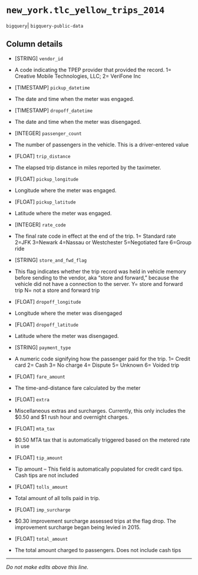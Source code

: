 # `new_york.tlc_yellow_trips_2014`
`bigquery`| `bigquery-public-data`

## Column details
* [STRING]    `vendor_id`
 - A code indicating the TPEP provider that provided the record. 1= Creative Mobile Technologies, LLC; 2= VeriFone Inc
* [TIMESTAMP] `pickup_datetime`
 - The date and time when the meter was engaged.
* [TIMESTAMP] `dropoff_datetime`
 - The date and time when the meter was disengaged.
* [INTEGER]   `passenger_count`
 - The number of passengers in the vehicle. This is a driver-entered value
* [FLOAT]     `trip_distance`
 - The elapsed trip distance in miles reported by the taximeter.
* [FLOAT]     `pickup_longitude`
 - Longitude where the meter was engaged.
* [FLOAT]     `pickup_latitude`
 - Latitude where the meter was engaged.
* [INTEGER]   `rate_code`
 - The final rate code in effect at the end of the trip. 1= Standard rate 2=JFK 3=Newark 4=Nassau or Westchester 5=Negotiated fare 6=Group ride
* [STRING]    `store_and_fwd_flag`
 - This flag indicates whether the trip record was held in vehicle memory before sending to the vendor, aka “store and forward,” because the vehicle did not have a connection to the server. Y= store and forward trip N= not a store and forward trip
* [FLOAT]     `dropoff_longitude`
 - Longitude where the meter was disengaged
* [FLOAT]     `dropoff_latitude`
 - Latitude where the meter was disengaged.
* [STRING]    `payment_type`
 - A numeric code signifying how the passenger paid for the trip. 1= Credit card 2= Cash 3= No charge 4= Dispute 5= Unknown 6= Voided trip
* [FLOAT]     `fare_amount`
 - The time-and-distance fare calculated by the meter
* [FLOAT]     `extra`
 - Miscellaneous extras and surcharges. Currently, this only includes the $0.50 and $1 rush hour and overnight charges.
* [FLOAT]     `mta_tax`
 - $0.50 MTA tax that is automatically triggered based on the metered rate in use
* [FLOAT]     `tip_amount`
 - Tip amount – This field is automatically populated for credit card tips. Cash tips are not included
* [FLOAT]     `tolls_amount`
 - Total amount of all tolls paid in trip.
* [FLOAT]     `imp_surcharge`
 - $0.30 improvement surcharge assessed trips at the flag drop. The improvement surcharge began being levied in 2015.
* [FLOAT]     `total_amount`
 - The total amount charged to passengers. Does not include cash tips

-------------------------------------------------------------------------------
*Do not make edits above this line.*
